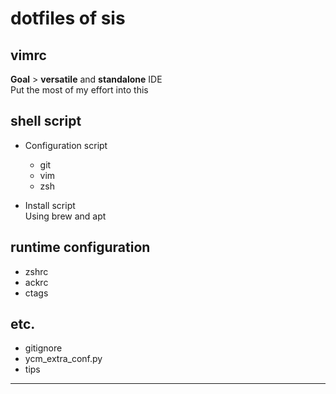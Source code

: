 # dotfiles of sis


## vimrc
**Goal** > **versatile** and **standalone** IDE  
Put the most of my effort into this


## shell script
- Configuration script
    - git
    - vim
    - zsh

- Install script  
    Using brew and apt


## runtime configuration
- zshrc
- ackrc
- ctags


## etc.
- gitignore
- ycm_extra_conf.py
- tips
***

